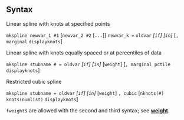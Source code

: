 ## Syntax

Linear spline with knots at specified points

`mkspline newvar_1 #1` \[`newvar_2 #2` \[`...`\]\] `newvar_k =`
`oldvar` _\[`if`\] \[`in`\]_ \[`, marginal`
`displayknots`\]

Linear spline with knots equally spaced or at percentiles of data

`mkspline stubname # = oldvar` _\[`if`\]
\[`in`\]_ \[`weight`\] \[`, marginal pctile displayknots`\]

Restricted cubic spline

`mkspline stubname = oldvar` _\[`if`\]
\[`in`\]_ \[`weight`\] `, cubic` \[`nknots(#) knots(numlist)`
`displayknots`\]

`fweight`s are allowed with the second and third syntax; see
[<strong>weight</strong>](http://www.stata.com/help.cgi?weight).
